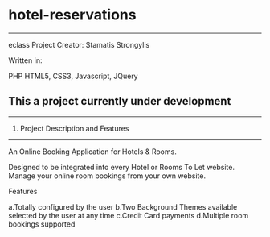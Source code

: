 # hotel-reservations


-------------------------
eclass Project
Creator: Stamatis Strongylis

Written in:

PHP
HTML5, CSS3, Javascript, JQuery

This a project currently under development
-------------------------

-------------------------
1. Project Description and Features
-------------------------

An Online Booking Application for Hotels & Rooms.

Designed to be integrated into every Hotel or Rooms To Let website. Manage your online room bookings from your own website.

Features

a.Totally configured by the user
b.Two Background Themes available selected by the user at any time
c.Credit Card payments
d.Multiple room bookings supported


